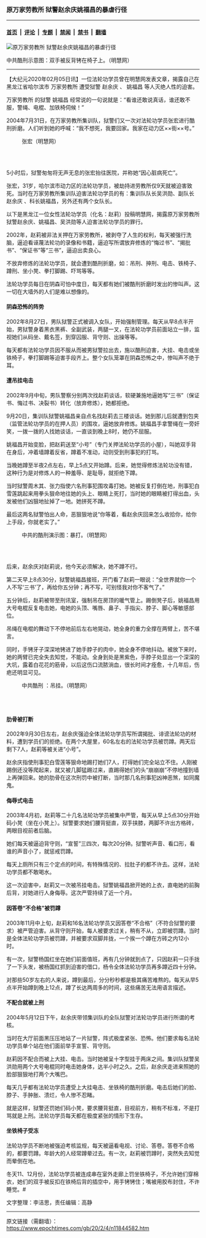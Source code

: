 ### 原万家劳教所 狱警赵余庆姚福昌的暴虐行径

---

#### [首页](../../../..?n11844582) &nbsp;|&nbsp; [评论](../../../../../epoch-comment?n11844582) &nbsp;|&nbsp; [专题](../../../../../epoch-special?n11844582) &nbsp;|&nbsp; [禁闻](../../../../../epoch-news?n11844582) &nbsp;|&nbsp; [禁书](../../../../../books?n11844582) &nbsp;|&nbsp; [翻墙](https://github.com/gfw-breaker/nogfw/blob/master/README.md?n11844582)


<div><img alt="原万家劳教所 狱警赵余庆姚福昌的暴虐行径" class="attachment-djy_600_400 size-djy_600_400 wp-post-image" src="https://i.epochtimes.com/assets/uploads/2020/02/2006-5-31-tv503-10-600x400.jpg"/>
<div class="caption">
 <p>
  中共酷刑示意图：双手被反背铐在椅子上。（明慧网）
 </p>
</div></div><hr/><div class="post_content" id="artbody" itemprop="articleBody">
 <!-- article content begin -->
 <p>
  【大纪元2020年02月05日讯】一位法轮功学员曾在明慧网发表文章，揭露自己在黑龙江省哈尔滨市
  <ok href="https://www.epochtimes.com/gb/tag/%E4%B8%87%E5%AE%B6%E5%8A%B3%E6%95%99%E6%89%80.html">
   万家劳教所
  </ok>
  遭受狱警
  <ok href="https://www.epochtimes.com/gb/tag/%E8%B5%B5%E4%BD%99%E5%BA%86.html">
   赵余庆
  </ok>
  、
  <ok href="https://www.epochtimes.com/gb/tag/%E5%A7%9A%E7%A6%8F%E6%98%8C.html">
   姚福昌
  </ok>
  等人灭绝人性的迫害。
 </p>
 <p>
  <ok href="https://www.epochtimes.com/gb/tag/%E4%B8%87%E5%AE%B6%E5%8A%B3%E6%95%99%E6%89%80.html">
   万家劳教所
  </ok>
  的狱警
  <ok href="https://www.epochtimes.com/gb/tag/%E5%A7%9A%E7%A6%8F%E6%98%8C.html">
   姚福昌
  </ok>
  经常说的一句说就是：“看谁还敢说真话，谁还敢不服，警绳、电棍、加铁椅伺候！”
 </p>
 <p>
  2004年7月31日，在万家劳教所集训队，狱警们又一次对法轮功学员张宏进行酷刑折磨。人们听到她的呼喊：“我不想死，我要回家。我家在动力区××街××号。”
 </p>
 <figure aria-describedby="caption-attachment-11844591" class="wp-caption aligncenter" id="attachment_11844591" style="width: 180px">
  <ok href="https://i.epochtimes.com/assets/uploads/2020/02/2004-8-20-zhanghong-2.jpg" target="_blank">
   <img alt="" class="wp-image-11844591" src="https://i.epochtimes.com/assets/uploads/2020/02/2004-8-20-zhanghong-2.jpg"/>
  </ok>
  <br/><figcaption class="wp-caption-text" id="caption-attachment-11844591">
   张宏（明慧网）
  </figcaption><br/>
 </figure><br/>
 <p>
  5小时后，狱警匆匆将无声无息的张宏抬往医院，并称她“因心脏病死亡”。
 </p>
 <p>
  张宏，31岁，哈尔滨市动力区的法轮功学员，被劫持进劳教所仅9天就被迫害致死。当时在万家劳教所集训队迫害法轮功学员的有：集训队队长吴洪勋、副队长
  <ok href="https://www.epochtimes.com/gb/tag/%E8%B5%B5%E4%BD%99%E5%BA%86.html">
   赵余庆
  </ok>
  、科长姚福昌，另外还有两个女队长。
 </p>
 <p>
  以下是黑龙江一位女性法轮功学员（化名：赵莉）投稿明慧网，揭露原万家劳教所狱警赵余庆、姚福昌、吴洪勋等人迫害法轮功学员的罪行。
 </p>
 <p>
  2002年，赵莉被非法关押在万家劳教所，被剥夺了人生的权利，每天被强行洗脑，逼迫看诬蔑法轮功的录像和书籍，逼迫写所谓放弃修炼的“悔过书”、“揭批书”、“保证书”等“三书”，逼迫出卖良心。
 </p>
 <p>
  不放弃修炼的法轮功学员，就会遭到酷刑折磨，如：吊刑、抻刑、电击、铁椅子、蹲刑、坐小凳、拳打脚踢、吓骂等等。
 </p>
 <p>
  法轮功学员每日在阴森可怕中度日，每天都有她们被酷刑折磨时发出的惨叫声。这一切在大墙外的人们是难以想像的。
 </p>
 <h4>
  阴森恐怖的阵势
 </h4>
 <p>
  2002年8月27日，男队狱警正式被调入女队，开始强制管理。每天从早8点半开始，男狱警身着黑衣黑裤、全副武装，两腿一叉，在法轮功学员前面站立一排，监视她们从码坐、戴名签，到穿囚服、背守则、出操等等。
 </p>
 <p>
  每天都有法轮功学员因不服从而被男狱警拉出去，施以酷刑迫害，大挂、电击或坐铁椅子，拳打脚踢等迫害手段齐上。整个女队笼罩在阴森恐怖之中，惨叫声不绝于耳。
 </p>
 <h4>
  遭吊挂电击
 </h4>
 <p>
  2002年9月中旬，男队警察分别两次找赵莉谈话，软硬兼施地逼她写“三书”（保证书、悔过书、决裂书）转化（放弃修炼），她都拒绝。
 </p>
 <p>
  9月20日，集训队狱警姚福昌亲自点名找赵莉去三楼谈话。她到那儿后就遭到包夹（监管法轮功学员的在押人员）的围攻，逼她放弃修炼。姚福昌手拿警绳在一旁奸笑，一拨一拨的人找她谈话，一直谈到晚上8时，她仍不屈服。
 </p>
 <p>
  姚福昌开始变脸，把赵莉送至“小号”（专门关押法轮功学员的小屋），叫她双手背在身后，冲着墙蹲着反省，蹲着不准动，动则受到刑事犯的打骂。
 </p>
 <p>
  当晚她蹲至半夜2点左右，早上5点又开始蹲。后来，她觉得修炼法轮功没有错，这种行为是对修炼人的一种羞辱、是耻辱，就拒绝下蹲。
 </p>
 <p>
  当时狱警周木其、张力指使六名刑事犯围攻毒打她。她被反复打倒在地，刑事犯白雪莲跳起来用拳头狠命地往她的头上、眼睛上死打，当时她的眼睛被打得出血，头发被他们凶狠地扯掉了一地。她拼死不蹲。
 </p>
 <p>
  最后这两名狱警怕出人命，恶狠狠地说“你等着，看赵余庆回来怎么收拾你，给你上手段，你就老实了。”
 </p>
 <figure aria-describedby="caption-attachment-11846022" class="wp-caption aligncenter" id="attachment_11846022" style="width: 331px">
  <ok href="https://i.epochtimes.com/assets/uploads/2020/02/2004-10-20-heizuizi-06.jpg" target="_blank">
   <img alt="" class="wp-image-11846022" src="https://i.epochtimes.com/assets/uploads/2020/02/2004-10-20-heizuizi-06-600x450.jpg"/>
  </ok>
  <br/><figcaption class="wp-caption-text" id="caption-attachment-11846022">
   中共的酷刑演示图：暴打。（明慧网）
  </figcaption><br/>
 </figure><br/>
 <p>
  后来，赵余庆对赵莉说，他今天必须解决，她不蹲不行。
 </p>
 <p>
  第二天早上8点30分，狱警姚福昌接班，开门看了赵莉一眼说：“全世界就你一个人不写‘三书’了，再给你五分钟；再不写，可别怪我对你不客气了。”
 </p>
 <p>
  五分钟后，赵莉被带至刑讯室，强制吊在房顶的暖气管上。踢倒凳子后，姚福昌用大号电棍反复电击她，电她的头顶、嘴唇、鼻子、手指尖、脖子、脚心等敏感部位。
 </p>
 <p>
  吊绳在电棍的舞动下不停地前后左右地晃动，她全身的重力全撑在两臂上，苦不堪言。
 </p>
 <p>
  同时，手铐牙子深深地铐进了她手脖子的肉中，她全身不停地抖动。被放下来时，她的两臂已完全失去知觉，不能动。全身到处是黑紫色，手脖子处显出一个深深的大坑，露着白花花的筋骨，以后这伤口流脓淌血，很长时间才痊愈，十几年后，伤疤还明显可见。
 </p>
 <figure aria-describedby="caption-attachment-11846058" class="wp-caption aligncenter" id="attachment_11846058" style="width: 188px">
  <ok href="https://i.epochtimes.com/assets/uploads/2020/02/2012-6-19-cmh-kuxingtu-20.jpg" target="_blank">
   <img alt="" class="wp-image-11846058" src="https://i.epochtimes.com/assets/uploads/2020/02/2012-6-19-cmh-kuxingtu-20-600x909.jpg"/>
  </ok>
  <br/><figcaption class="wp-caption-text" id="caption-attachment-11846058">
   <ok href="https://www.epochtimes.com/gb/tag/%E4%B8%AD%E5%85%B1%E9%85%B7%E5%88%91.html">
    中共酷刑
   </ok>
   ：吊挂。（明慧网）
  </figcaption><br/>
 </figure><br/>
 <h4>
  <b>
   肋骨被打断
  </b>
 </h4>
 <p>
  2002年9月30日左右，赵余庆强迫全体法轮功学员写所谓揭批、诽谤法轮功的材料，遭到学员们的拒绝。在两个大屋里，60名左右的法轮功学员被罚蹲。两天后剩下7人，赵莉等被关进“小号”。
 </p>
 <p>
  赵余庆指使刑事犯白雪莲等狠命地踢打她们7人，打得她们完全站立不住。人刚被踢倒还没等爬起来，就又被几脚猛踢过来，直踢得她们的头“崩崩崩”不停地撞到墙上再弹回来。她的肋骨在这次刑罚中被打断，当时那几名刑事犯凶神恶煞，如同魔鬼。
 </p>
 <h4>
  <b>
   侮辱式电击
  </b>
 </h4>
 <p>
  2003年4月初，赵莉等二十几名法轮功学员被集中严管，每天从早上5点30分开始码小凳（坐在小凳上）。狱警要求她们腰背挺直，双手挟膝，两脚不许出方格砖，两眼目视前者后脑。
 </p>
 <p>
  她们每天被逼迫背守则，“宣誓”三四次，每次20分钟。狱警听声音、看口形，看谁的声音小了，就惩戒罚蹲。
 </p>
 <p>
  每天上厕所只有三个定点的时间，有特殊情况的、拉肚子的都不许去。这样，法轮功学员都不敢喝水。
 </p>
 <p>
  这一次迫害中，赵莉又一次被吊挂电击。狱警姚福昌掀开她的上衣，直电她的前胸后背，对她进行人身侮辱。这次严管持续了近一个月。
 </p>
 <h4>
  <b>
   因答卷“不合格”被罚蹲
  </b>
 </h4>
 <p>
  2003年11月中上旬，赵莉和16名法轮功学员又因答卷“不合格”（不符合狱警的要求）被严管迫害。从背守则开始，每人被要求过关，稍有不从，立即被罚蹲。当时是全体法轮功学员被罚蹲，并被要求双脚并拢，一个挨一个蹲在方砖之内12小时。
 </p>
 <p>
  有一次，狱警杨国红坐在她们前面值班，再有几分钟就到点了，只因赵莉一只手拢了一下头发，被杨国红抓到迫害的借口，杨令全体法轮功学员再多蹲近四十分钟。
 </p>
 <p>
  对那些50岁左右的人来说，蹲到最后，分分秒秒都是极其痛苦难熬的。每天从早5点半开始蹲到晚上12点，蹲了长达两周多的时间，这些痛苦无法用语言描述。
 </p>
 <h4>
  不配合就被上刑
 </h4>
 <p>
  2004年5月12日下午，赵余庆带领集训队的全队狱警对法轮功学员进行所谓的考核。
 </p>
 <p>
  当时在大厅前面黑压压地站了一片狱警，阵式极度紧张、恐怖。他们要求每名法轮功学员单个站在他们面前举手宣誓、背守则。
 </p>
 <p>
  赵莉因不配合而被上大挂、电击。当时她被呈十字型挂于两床之间。集训队狱警吴洪勋用两个大号电棍同时电击她身体，达半小时之久。之后，赵余庆走进来照她的脸部狠狠地打两个大嘴巴。
 </p>
 <p>
  每天几乎都有法轮功学员遭受上大挂电击、坐铁椅的酷刑折磨。电击后她们的脸、脖子、手肿胀、溃烂，令人惨不忍睹。
 </p>
 <p>
  就是这样，狱警还罚她们码小凳，要求腰背挺直，目视前方，稍有不标准，不是打骂就是上刑。法轮功学员每天都在极度紧张的情形下生存。
 </p>
 <h4>
  坐铁椅子受冻
 </h4>
 <p>
  法轮功学员不断地被强迫考核监规，每天被逼看电视、讨论、答卷。答卷不合格的，都要罚蹲。年龄大的人经常蹲晕过去。有一次，赵莉被罚蹲时，突然失去知觉而晕倒在地。
 </p>
 <p>
  冬天11、12月份，法轮功学员被连成串在室外走廊上罚坐铁椅子，不允许她们穿棉衣，她们的双手被反扣在铁椅后背的插空中，用手铐铐住；嘴被用胶布封住，不许睡觉。#
 </p>
 <p>
  文字整理：李洁思，责任编辑：高静
 </p>
 <!-- article content end -->
 <div id="below_article_ad">
 </div>
</div>


---

原文链接（需翻墙）：https://www.epochtimes.com/gb/20/2/4/n11844582.htm